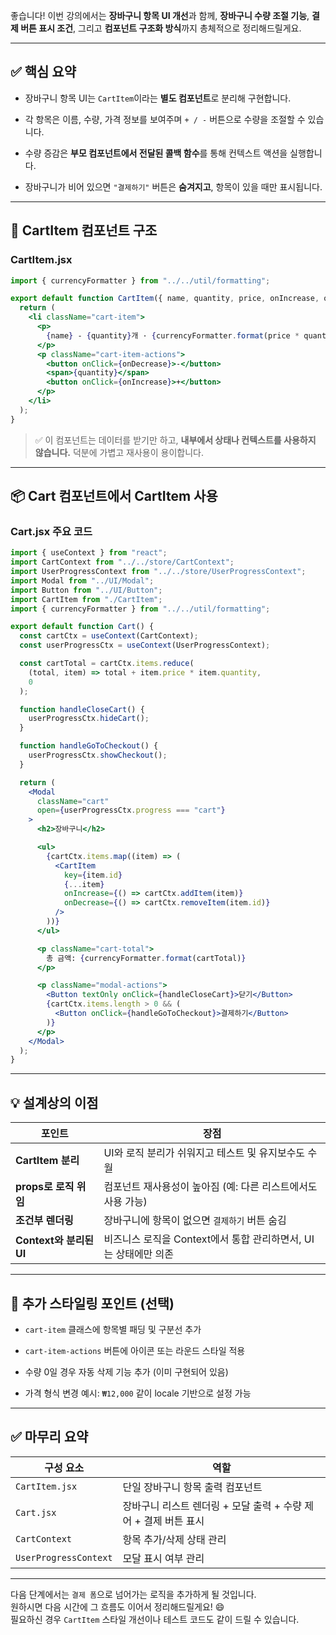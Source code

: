 좋습니다! 이번 강의에서는 **장바구니 항목 UI 개선**과 함께, **장바구니 수량 조절 기능**, **결제 버튼 표시 조건**, 그리고 **컴포넌트 구조화 방식**까지 총체적으로 정리해드릴게요.

---

## ✅ 핵심 요약

- 장바구니 항목 UI는 `CartItem`이라는 **별도 컴포넌트**로 분리해 구현합니다.
    
- 각 항목은 이름, 수량, 가격 정보를 보여주며 `+ / -` 버튼으로 수량을 조절할 수 있습니다.
    
- 수량 증감은 **부모 컴포넌트에서 전달된 콜백 함수**를 통해 컨텍스트 액션을 실행합니다.
    
- 장바구니가 비어 있으면 `"결제하기"` 버튼은 **숨겨지고**, 항목이 있을 때만 표시됩니다.
    

---

## 🧱 CartItem 컴포넌트 구조

### CartItem.jsx

```jsx
import { currencyFormatter } from "../../util/formatting";

export default function CartItem({ name, quantity, price, onIncrease, onDecrease }) {
  return (
    <li className="cart-item">
      <p>
        {name} - {quantity}개 · {currencyFormatter.format(price * quantity)}
      </p>
      <p className="cart-item-actions">
        <button onClick={onDecrease}>-</button>
        <span>{quantity}</span>
        <button onClick={onIncrease}>+</button>
      </p>
    </li>
  );
}
```

> ✅ 이 컴포넌트는 데이터를 받기만 하고, **내부에서 상태나 컨텍스트를 사용하지 않습니다.** 덕분에 가볍고 재사용이 용이합니다.

---

## 📦 Cart 컴포넌트에서 CartItem 사용

### Cart.jsx 주요 코드

```jsx
import { useContext } from "react";
import CartContext from "../../store/CartContext";
import UserProgressContext from "../../store/UserProgressContext";
import Modal from "../UI/Modal";
import Button from "../UI/Button";
import CartItem from "./CartItem";
import { currencyFormatter } from "../../util/formatting";

export default function Cart() {
  const cartCtx = useContext(CartContext);
  const userProgressCtx = useContext(UserProgressContext);

  const cartTotal = cartCtx.items.reduce(
    (total, item) => total + item.price * item.quantity,
    0
  );

  function handleCloseCart() {
    userProgressCtx.hideCart();
  }

  function handleGoToCheckout() {
    userProgressCtx.showCheckout();
  }

  return (
    <Modal
      className="cart"
      open={userProgressCtx.progress === "cart"}
    >
      <h2>장바구니</h2>

      <ul>
        {cartCtx.items.map((item) => (
          <CartItem
            key={item.id}
            {...item}
            onIncrease={() => cartCtx.addItem(item)}
            onDecrease={() => cartCtx.removeItem(item.id)}
          />
        ))}
      </ul>

      <p className="cart-total">
        총 금액: {currencyFormatter.format(cartTotal)}
      </p>

      <p className="modal-actions">
        <Button textOnly onClick={handleCloseCart}>닫기</Button>
        {cartCtx.items.length > 0 && (
          <Button onClick={handleGoToCheckout}>결제하기</Button>
        )}
      </p>
    </Modal>
  );
}
```

---

## 💡 설계상의 이점

|포인트|장점|
|---|---|
|**CartItem 분리**|UI와 로직 분리가 쉬워지고 테스트 및 유지보수도 수월|
|**props로 로직 위임**|컴포넌트 재사용성이 높아짐 (예: 다른 리스트에서도 사용 가능)|
|**조건부 렌더링**|장바구니에 항목이 없으면 `결제하기` 버튼 숨김|
|**Context와 분리된 UI**|비즈니스 로직을 Context에서 통합 관리하면서, UI는 상태에만 의존|

---

## 🔧 추가 스타일링 포인트 (선택)

- `cart-item` 클래스에 항목별 패딩 및 구분선 추가
    
- `cart-item-actions` 버튼에 아이콘 또는 라운드 스타일 적용
    
- 수량 0일 경우 자동 삭제 기능 추가 (이미 구현되어 있음)
    
- 가격 형식 변경 예시: `₩12,000` 같이 locale 기반으로 설정 가능
    

---

## ✅ 마무리 요약

|구성 요소|역할|
|---|---|
|`CartItem.jsx`|단일 장바구니 항목 출력 컴포넌트|
|`Cart.jsx`|장바구니 리스트 렌더링 + 모달 출력 + 수량 제어 + 결제 버튼 표시|
|`CartContext`|항목 추가/삭제 상태 관리|
|`UserProgressContext`|모달 표시 여부 관리|

---

다음 단계에서는 `결제 폼`으로 넘어가는 로직을 추가하게 될 것입니다.  
원하시면 다음 시간에 그 흐름도 이어서 정리해드릴게요! 😄  
필요하신 경우 `CartItem` 스타일 개선이나 테스트 코드도 같이 드릴 수 있습니다.